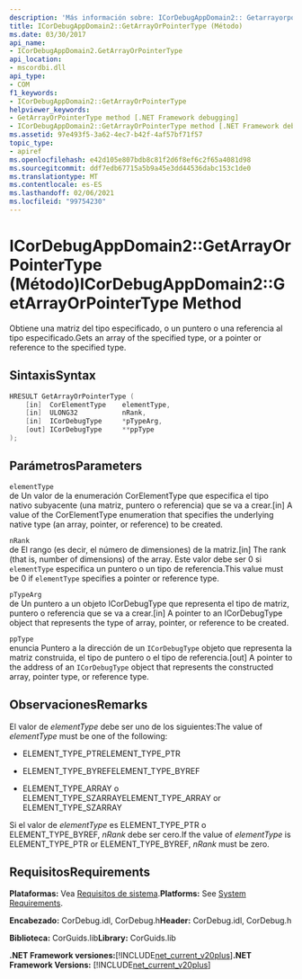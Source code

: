 ```yaml
---
description: 'Más información sobre: ICorDebugAppDomain2:: Getarrayorpointertype ((método)'
title: ICorDebugAppDomain2::GetArrayOrPointerType (Método)
ms.date: 03/30/2017
api_name:
- ICorDebugAppDomain2.GetArrayOrPointerType
api_location:
- mscordbi.dll
api_type:
- COM
f1_keywords:
- ICorDebugAppDomain2::GetArrayOrPointerType
helpviewer_keywords:
- GetArrayOrPointerType method [.NET Framework debugging]
- ICorDebugAppDomain2::GetArrayOrPointerType method [.NET Framework debugging]
ms.assetid: 97e493f5-3a62-4ec7-b42f-4af57bf71f57
topic_type:
- apiref
ms.openlocfilehash: e42d105e807bdb8c81f2d6f8ef6c2f65a4081d98
ms.sourcegitcommit: ddf7edb67715a5b9a45e3dd44536dabc153c1de0
ms.translationtype: MT
ms.contentlocale: es-ES
ms.lasthandoff: 02/06/2021
ms.locfileid: "99754230"
---
```

# <a name="icordebugappdomain2getarrayorpointertype-method"></a><span data-ttu-id="6fd58-103">ICorDebugAppDomain2::GetArrayOrPointerType (Método)</span><span class="sxs-lookup"><span data-stu-id="6fd58-103">ICorDebugAppDomain2::GetArrayOrPointerType Method</span></span>

<span data-ttu-id="6fd58-104">Obtiene una matriz del tipo especificado, o un puntero o una referencia al tipo especificado.</span><span class="sxs-lookup"><span data-stu-id="6fd58-104">Gets an array of the specified type, or a pointer or reference to the specified type.</span></span>  
  
## <a name="syntax"></a><span data-ttu-id="6fd58-105">Sintaxis</span><span class="sxs-lookup"><span data-stu-id="6fd58-105">Syntax</span></span>  
  
```cpp  
HRESULT GetArrayOrPointerType (  
    [in]  CorElementType    elementType,  
    [in]  ULONG32           nRank,  
    [in]  ICorDebugType     *pTypeArg,  
    [out] ICorDebugType     **ppType  
);  
```  
  
## <a name="parameters"></a><span data-ttu-id="6fd58-106">Parámetros</span><span class="sxs-lookup"><span data-stu-id="6fd58-106">Parameters</span></span>  

 `elementType`  
 <span data-ttu-id="6fd58-107">de Un valor de la enumeración CorElementType que especifica el tipo nativo subyacente (una matriz, puntero o referencia) que se va a crear.</span><span class="sxs-lookup"><span data-stu-id="6fd58-107">[in] A value of the CorElementType enumeration that specifies the underlying native type (an array, pointer, or reference) to be created.</span></span>  
  
 `nRank`  
 <span data-ttu-id="6fd58-108">de El rango (es decir, el número de dimensiones) de la matriz.</span><span class="sxs-lookup"><span data-stu-id="6fd58-108">[in] The rank (that is, number of dimensions) of the array.</span></span> <span data-ttu-id="6fd58-109">Este valor debe ser 0 si `elementType` especifica un puntero o un tipo de referencia.</span><span class="sxs-lookup"><span data-stu-id="6fd58-109">This value must be 0 if `elementType` specifies a pointer or reference type.</span></span>  
  
 `pTypeArg`  
 <span data-ttu-id="6fd58-110">de Un puntero a un objeto ICorDebugType que representa el tipo de matriz, puntero o referencia que se va a crear.</span><span class="sxs-lookup"><span data-stu-id="6fd58-110">[in] A pointer to an ICorDebugType object that represents the type of array, pointer, or reference to be created.</span></span>  
  
 `ppType`  
 <span data-ttu-id="6fd58-111">enuncia Puntero a la dirección de un `ICorDebugType` objeto que representa la matriz construida, el tipo de puntero o el tipo de referencia.</span><span class="sxs-lookup"><span data-stu-id="6fd58-111">[out] A pointer to the address of an `ICorDebugType` object that represents the constructed array, pointer type, or reference type.</span></span>  
  
## <a name="remarks"></a><span data-ttu-id="6fd58-112">Observaciones</span><span class="sxs-lookup"><span data-stu-id="6fd58-112">Remarks</span></span>  

 <span data-ttu-id="6fd58-113">El valor de *elementType* debe ser uno de los siguientes:</span><span class="sxs-lookup"><span data-stu-id="6fd58-113">The value of *elementType* must be one of the following:</span></span>  
  
- <span data-ttu-id="6fd58-114">ELEMENT_TYPE_PTR</span><span class="sxs-lookup"><span data-stu-id="6fd58-114">ELEMENT_TYPE_PTR</span></span>  
  
- <span data-ttu-id="6fd58-115">ELEMENT_TYPE_BYREF</span><span class="sxs-lookup"><span data-stu-id="6fd58-115">ELEMENT_TYPE_BYREF</span></span>  
  
- <span data-ttu-id="6fd58-116">ELEMENT_TYPE_ARRAY o ELEMENT_TYPE_SZARRAY</span><span class="sxs-lookup"><span data-stu-id="6fd58-116">ELEMENT_TYPE_ARRAY or ELEMENT_TYPE_SZARRAY</span></span>  
  
 <span data-ttu-id="6fd58-117">Si el valor de *elementType* es ELEMENT_TYPE_PTR o ELEMENT_TYPE_BYREF, *nRank* debe ser cero.</span><span class="sxs-lookup"><span data-stu-id="6fd58-117">If the value of *elementType* is ELEMENT_TYPE_PTR or ELEMENT_TYPE_BYREF, *nRank* must be zero.</span></span>  
  
## <a name="requirements"></a><span data-ttu-id="6fd58-118">Requisitos</span><span class="sxs-lookup"><span data-stu-id="6fd58-118">Requirements</span></span>  

 <span data-ttu-id="6fd58-119">**Plataformas:** Vea [Requisitos de sistema](../../get-started/system-requirements.md).</span><span class="sxs-lookup"><span data-stu-id="6fd58-119">**Platforms:** See [System Requirements](../../get-started/system-requirements.md).</span></span>  
  
 <span data-ttu-id="6fd58-120">**Encabezado:** CorDebug.idl, CorDebug.h</span><span class="sxs-lookup"><span data-stu-id="6fd58-120">**Header:** CorDebug.idl, CorDebug.h</span></span>  
  
 <span data-ttu-id="6fd58-121">**Biblioteca:** CorGuids.lib</span><span class="sxs-lookup"><span data-stu-id="6fd58-121">**Library:** CorGuids.lib</span></span>  
  
 <span data-ttu-id="6fd58-122">**.NET Framework versiones:**[!INCLUDE[net_current_v20plus](../../../../includes/net-current-v20plus-md.md)]</span><span class="sxs-lookup"><span data-stu-id="6fd58-122">**.NET Framework Versions:** [!INCLUDE[net_current_v20plus](../../../../includes/net-current-v20plus-md.md)]</span></span>
